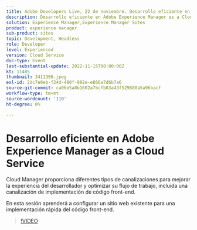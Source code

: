 ```yaml
---
title: Adobe Developers Live, 22 de noviembre. Desarrollo eficiente en Adobe Experience Manager as a Cloud Service
description: Desarrollo eficiente en Adobe Experience Manager as a Cloud ServiceCloud Manager proporciona diferentes tipos de canalizaciones para mejorar la experiencia del desarrollador y optimizar su flujo de trabajo, incluida una canalización de implementación de código front-end.En esta sesión aprenderá a configurar un sitio web existente para una implementación rápida de código front-end.
solution: Experience Manager,Experience Manager Sites
product: experience manager
sub-product: sites
topic: Development, Headless
role: Developer
level: Experienced
version: Cloud Service
doc-type: Event
last-substantial-update: 2022-11-15T00:00:00Z
kt: 11485
thumbnail: 3411306.jpeg
exl-id: 2dc7e0eb-f24d-480f-992e-e866a7dbb7a6
source-git-commit: ca06e5a8b1602a7bcfb83a43f529680a5a96bacf
workflow-type: tm+mt
source-wordcount: '110'
ht-degree: 0%

---
```


# Desarrollo eficiente en Adobe Experience Manager as a Cloud Service

Cloud Manager proporciona diferentes tipos de canalizaciones para mejorar la experiencia del desarrollador y optimizar su flujo de trabajo, incluida una canalización de implementación de código front-end.

En esta sesión aprenderá a configurar un sitio web existente para una implementación rápida del código front-end.

>[!VIDEO](https://video.tv.adobe.com/v/3411306/?quality=12&learn=on)
